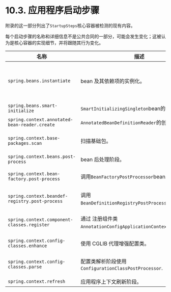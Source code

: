 # 10.3. 应用程序启动步骤

附录的这一部分列出了`StartupSteps`核心容器被检测的现有内容。

每个启动步骤的名称和详细信息不是公共合同的一部分，可能会发生变化；这被认为是核心容器的实现细节，并将跟随其行为变化。

<table><thead><tr><th width="313">名称</th><th width="265.3333333333333">描述</th><th>标签</th></tr></thead><tbody><tr><td><code>spring.beans.instantiate</code></td><td>bean 及其依赖项的实例化。</td><td><code>beanName</code>bean 的名称，<code>beanType</code>注入点所需的类型。</td></tr><tr><td><code>spring.beans.smart-initialize</code></td><td><code>SmartInitializingSingleton</code>bean的初始化。</td><td><code>beanName</code>bean 的名称。</td></tr><tr><td><code>spring.context.annotated-bean-reader.create</code></td><td><code>AnnotatedBeanDefinitionReader</code>的创建。</td><td></td></tr><tr><td><code>spring.context.base-packages.scan</code></td><td>扫描基础包。</td><td><code>packages</code>用于扫描的基本包数组。</td></tr><tr><td><code>spring.context.beans.post-process</code></td><td>bean 后处理阶段。</td><td></td></tr><tr><td><code>spring.context.bean-factory.post-process</code></td><td>调用<code>BeanFactoryPostProcessor</code>bean。</td><td><code>postProcessor</code>当前的后处理器。</td></tr><tr><td><code>spring.context.beandef-registry.post-process</code></td><td>调用<code>BeanDefinitionRegistryPostProcessor</code>bean。</td><td><code>postProcessor</code>当前的后处理器。</td></tr><tr><td><code>spring.context.component-classes.register</code></td><td>通过 注册组件类<code>AnnotationConfigApplicationContext#register</code>。</td><td><code>classes</code>用于注册的给定类的数组。</td></tr><tr><td><code>spring.context.config-classes.enhance</code></td><td>使用 CGLIB 代理增强配置类。</td><td><code>classCount</code>增强类的计数。</td></tr><tr><td><code>spring.context.config-classes.parse</code></td><td>配置类解析阶段使用<code>ConfigurationClassPostProcessor</code>.</td><td><code>classCount</code>已处理类的计数。</td></tr><tr><td><code>spring.context.refresh</code></td><td>应用程序上下文刷新阶段。</td><td></td></tr></tbody></table>
